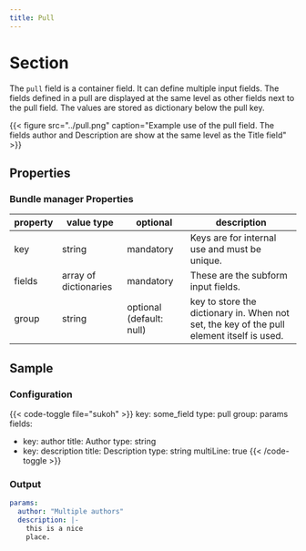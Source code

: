 ```yaml
---
title: Pull
---
```


# Section

The `pull` field is a container field. It can define multiple input fields. The
fields defined in a pull are displayed at the same level as other fields next
to the pull field. The values are stored as dictionary below the pull key.

{{< figure src="../pull.png" caption="Example use of the pull field. The fields author and Description are show at the same level as the Title field" >}}

## Properties

### Bundle manager Properties

| property | value type            | optional                 | description                                                                               |
|----------|-----------------------|--------------------------|-------------------------------------------------------------------------------------------|
| key      | string                | mandatory                | Keys are for internal use and must be unique.                                             |
| fields   | array of dictionaries | mandatory                | These are the subform input fields.                                                       |
| group    | string                | optional (default: null) | key to store the dictionary in. When not set, the key of the pull element itself is used. |

## Sample

### Configuration

{{< code-toggle file="sukoh" >}}
key: some_field
type: pull
group: params
fields:
  - key: author
    title: Author
    type: string
  - key: description
    title: Description
    type: string
    multiLine: true
{{< /code-toggle >}}

### Output

```yaml
params:
  author: "Multiple authors"
  description: |-
    this is a nice
    place.
```
